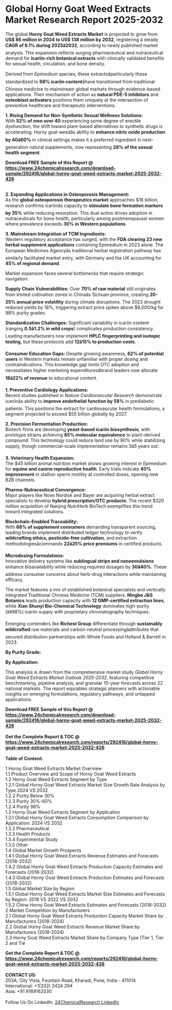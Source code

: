 <h1>Global Horny Goat Weed Extracts Market Research Report 2025-2032</h1><p>The global <strong>Horny Goat Weed Extracts Market</strong> is projected to grow from <strong>US$ 86 million in 2024 to US$ 138 million by 2032</strong>, registering a steady <strong>CAGR of 6.1% during 2025â2032</strong>, according to newly published market analysis. This expansion reflects surging pharmaceutical and nutraceutical demand for <strong>icariin-rich botanical extracts</strong> with clinically validated benefits for sexual health, circulation, and bone density.</p><p>Derived from <em>Epimedium</em> species, these extractsâparticularly those standardized to <strong>98% icariin content</strong>âhave transitioned from traditional Chinese medicine to mainstream global markets through evidence-based applications. Their mechanism of action as <strong>natural PDE-5 inhibitors</strong> and <strong>osteoblast activators</strong> positions them uniquely at the intersection of preventive healthcare and therapeutic interventions.</p><p><strong>1. Rising Demand for Non-Synthetic Sexual Wellness Solutions:</strong><br>
With <strong>52% of men over 40</strong> experiencing some degree of erectile dysfunction, the shift toward plant-based alternatives to synthetic drugs is accelerating. Horny goat weedâs ability to <strong>enhance nitric oxide production by 40â60%</strong> in clinical settings makes it a preferred ingredient in next-generation natural supplements, now representing <strong>28% of the sexual health segment</strong>.</p><div><b>Download FREE Sample of this Report @ 
            <a href="https://www.24chemicalresearch.com/download-sample/292416/global-horny-goat-weed-extracts-market-2025-2032-426">
            https://www.24chemicalresearch.com/download-sample/292416/global-horny-goat-weed-extracts-market-2025-2032-426</a></b></div><br><p><strong>2. Expanding Applications in Osteoporosis Management:</strong><br>
As the <strong>global osteoporosis therapeutics market</strong> approaches $16 billion, research confirms icariinâs capacity to <strong>stimulate bone formation markers by 35%</strong> while reducing resorption. This dual action drives adoption in nutraceuticals for bone health, particularly among postmenopausal women where prevalence exceeds <strong>30% in Western populations</strong>.</p><p><strong>3. Mainstream Integration of TCM Ingredients:</strong><br>
Western regulatory acceptance has surged, with the <strong>FDA clearing 23 new herbal supplement applications</strong> containing Epimedium in 2023 alone. The European Medicines Agencyâs traditional herbal registration pathway has similarly facilitated market entry, with Germany and the UK accounting for <strong>45% of regional demand</strong>.</p><p>Market expansion faces several bottlenecks that require strategic navigation:</p><p><strong>Supply Chain Vulnerabilities:</strong> Over <strong>70% of raw material</strong> still originates from limited cultivation zones in Chinaâs Sichuan province, creating <strong>20-25% annual price volatility</strong> during climate disruptions. The 2023 drought reduced yields by 18%, triggering extract price spikes above $8,000/kg for 98% purity grades.</p><p><strong>Standardization Challenges:</strong> Significant variability in icariin content (ranging <strong>0.5â1.2% in wild crops</strong>) complicates production consistency. Leading manufacturers now implement <strong>HPLC fingerprinting and isotopic testing</strong>, but these protocols add <strong>12â15% to production costs</strong>.</p><p><strong>Consumer Education Gaps:</strong> Despite growing awareness, <strong>62% of potential users</strong> in Western markets remain unfamiliar with proper dosing and contraindications. This knowledge gap limits OTC adoption and necessitates higher marketing expendituresâbrand leaders now allocate <strong>18â22% of revenue</strong> to educational content.</p><p><strong>1. Preventive Cardiology Applications:</strong><br>
Recent studies published in <em>Nature Cardiovascular Research</em> demonstrate icariinâs ability to <strong>improve endothelial function by 58%</strong> in prediabetic patients. This positions the extract for cardiovascular health formulations, a segment projected to exceed $55 billion globally by 2027.</p><p><strong>2. Precision Fermentation Production:</strong><br>
Biotech firms are developing <strong>yeast-based icariin biosynthesis</strong>, with prototype strains achieving <strong>85% molecular equivalence</strong> to plant-derived compound. This technology could reduce land use by 90% while stabilizing supply, though commercial-scale implementation remains 3â5 years out.</p><p><strong>3. Veterinary Health Expansion:</strong><br>
The $45 billion animal nutrition market shows growing interest in Epimedium for <strong>equine and canine reproductive health</strong>. Early trials indicate <strong>40% improvement</strong> in stallion sperm motility at controlled doses, opening new B2B channels.</p><p><strong>Pharma-Nutraceutical Convergence:</strong><br>
    Major players like Novo Nordisk and Bayer are acquiring herbal extract specialists to develop <strong>hybrid prescription/OTC products</strong>. The recent $320 million acquisition of Nanjing NutriHerb BioTech exemplifies this trend toward integrated solutions.</p><p><strong>Blockchain-Enabled Traceability:</strong><br>
    With <strong>68% of supplement consumers</strong> demanding transparent sourcing, leading brands implement distributed ledger technology to verify <strong>wildcrafting ethics, pesticide-free cultivation</strong>, and extraction methodologiesâcommands <strong>22â25% price premiums</strong> in certified products.</p><p><strong>Microdosing Formulations:</strong><br>
    Innovative delivery systems like <strong>sublingual strips and nanoemulsions</strong> enhance bioavailability while reducing required dosages by <strong>30â40%</strong>. These address consumer concerns about herb-drug interactions while maintaining efficacy.</p><p>The market features a mix of established botanical specialists and vertically integrated Traditional Chinese Medicine (TCM) suppliers. <strong>Ningbo J&amp;S Botanics</strong> leads production capacity with <strong>12 GMP-certified extraction lines</strong>, while <strong>Xian Shunyi Bio-Chemical Technology</strong> dominates high-purity (â¥98%) icariin supply with proprietary chromatography techniques.</p><p>Emerging contenders like <strong>Richest Group</strong> differentiate through <strong>sustainably wildcrafted</strong> raw materials and carbon-neutral processingâattributes that secured distribution partnerships with Whole Foods and Holland &amp; Barrett in 2023.</p><p><strong>By Purity Grade:</strong></p><p><strong>By Application:</strong></p><p>This analysis is drawn from the comprehensive market study <em>Global Horny Goat Weed Extracts Market Outlook 2025-2032</em>, featuring competitive benchmarking, pipeline analysis, and granular 10-year forecasts across 22 national markets. The report equrables strategic planners with actionable insights on emerging formulations, regulatory pathways, and untapped applications.</p><div><b>Download FREE Sample of this Report @ 
            <a href="https://www.24chemicalresearch.com/download-sample/292416/global-horny-goat-weed-extracts-market-2025-2032-426">
            https://www.24chemicalresearch.com/download-sample/292416/global-horny-goat-weed-extracts-market-2025-2032-426</a></b></div><br><div><b>Get the Complete Report & TOC @ 
            <a href="https://www.24chemicalresearch.com/reports/292416/global-horny-goat-weed-extracts-market-2025-2032-426">
            https://www.24chemicalresearch.com/reports/292416/global-horny-goat-weed-extracts-market-2025-2032-426</a></b></div><br>
            <b>Table of Content:</b><p>1 Horny Goat Weed Extracts Market Overview<br />
    1.1 Product Overview and Scope of Horny Goat Weed Extracts<br />
    1.2 Horny Goat Weed Extracts Segment by Type<br />
        1.2.1 Global Horny Goat Weed Extracts Market Size Growth Rate Analysis by Type 2024 VS 2032<br />
        1.2.2 Purity Below 30%<br />
        1.2.3 Purity 30%-60%<br />
        1.2.4 Purity 98%<br />
    1.3 Horny Goat Weed Extracts Segment by Application<br />
        1.3.1 Global Horny Goat Weed Extracts Consumption Comparison by Application: 2024 VS 2032<br />
        1.3.2 Pharmaceutical<br />
        1.3.3 Health Products<br />
        1.3.4 Experimental Study<br />
        1.3.5 Other<br />
    1.4 Global Market Growth Prospects<br />
        1.4.1 Global Horny Goat Weed Extracts Revenue Estimates and Forecasts (2018-2032)<br />
        1.4.2 Global Horny Goat Weed Extracts Production Capacity Estimates and Forecasts (2018-2032)<br />
        1.4.3 Global Horny Goat Weed Extracts Production Estimates and Forecasts (2018-2032)<br />
    1.5 Global Market Size by Region<br />
        1.5.1 Global Horny Goat Weed Extracts Market Size Estimates and Forecasts by Region: 2018 VS 2022 VS 2032<br />
        1.5.2 China Horny Goat Weed Extracts Estimates and Forecasts (2018-2032)<br />
2 Market Competition by Manufacturers<br />
    2.1 Global Horny Goat Weed Extracts Production Capacity Market Share by Manufacturers (2018-2024)<br />
    2.2 Global Horny Goat Weed Extracts Revenue Market Share by Manufacturers (2018-2024)<br />
    2.3 Horny Goat Weed Extracts Market Share by Company Type (Tier 1, Tier 2 and Tie</p><div><b>Get the Complete Report & TOC @ 
            <a href="https://www.24chemicalresearch.com/reports/292416/global-horny-goat-weed-extracts-market-2025-2032-426">
            https://www.24chemicalresearch.com/reports/292416/global-horny-goat-weed-extracts-market-2025-2032-426</a></b></div><br><b>CONTACT US:</b><br>
            203A, City Vista, Fountain Road, Kharadi, Pune, India - 411014<br>
            International: +1(332) 2424 294<br>
            Asia: +91 9169162030 <br><br>
            Follow Us On LinkedIn: <a href="https://www.linkedin.com/company/24chemicalresearch/">24ChemicalResearch LinkedIn</a>